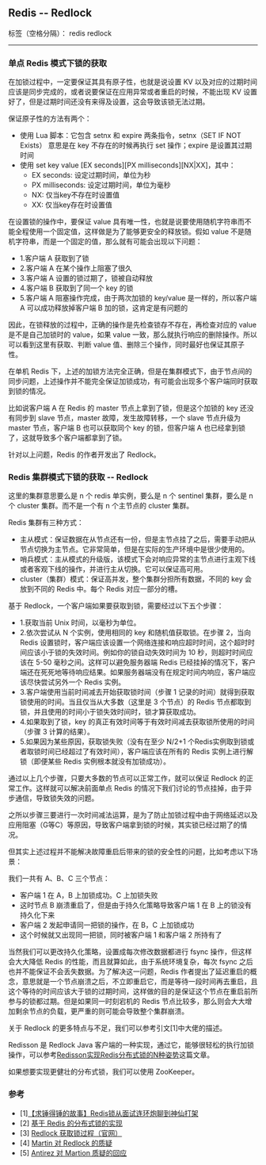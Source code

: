 ## Redis -- Redlock

标签（空格分隔）： redis redlock

---

### 单点 Redis 模式下锁的获取

在加锁过程中，一定要保证其具有原子性，也就是说设置 KV 以及对应的过期时间应该是同步完成的，或者说要保证在应用异常或者重启的时候，不能出现 KV 设置好了，但是过期时间还没有来得及设置，这会导致该锁无法过期。

保证原子性的方法有两个：

- 使用 Lua 脚本：它包含 setnx 和 expire 两条指令，setnx（SET IF NOT Exists） 意思是在 key 不存在的时候再执行 set 操作；expire 是设置其过期时间
- 使用 set key value [EX seconds][PX milliseconds][NX|XX]，其中：
    - EX seconds: 设定过期时间，单位为秒
    - PX milliseconds: 设定过期时间，单位为毫秒
    - NX: 仅当key不存在时设置值
    - XX: 仅当key存在时设置值

在设置锁的操作中，要保证 value 具有唯一性，也就是说要使用随机字符串而不能全程使用一个固定值，这样做是为了能够更安全的释放锁。假如 value 不是随机字符串，而是一个固定的值，那么就有可能会出现以下问题：

- 1.客户端 A 获取到了锁
- 2.客户端 A 在某个操作上阻塞了很久
- 3.客户端 A 设置的锁过期了，锁被自动释放
- 4.客户端 B 获取到了同一个 key 的锁
- 5.客户端 A 阻塞操作完成，由于两次加锁的 key/value 是一样的，所以客户端 A 可以成功释放掉客户端 B 加的锁，这肯定是有问题的

因此，在锁释放的过程中，正确的操作是先检查锁存不存在，再检查对应的 value 是不是自己加锁时的 value，如果 value 一致，那么就执行响应的删除操作。所以可以看到这里有获取、判断 value 值、删除三个操作，同时最好也保证其原子性。

在单机 Redis 下，上述的加锁方法完全正确，但是在集群模式下，由于节点间的同步问题，上述操作并不能完全保证加锁成功，有可能会出现多个客户端同时获取到锁的情况。

比如说客户端 A 在 Redis 的 master 节点上拿到了锁，但是这个加锁的 key 还没有同步到 slave 节点，master 故障，发生故障转移，一个 slave 节点升级为 master 节点，客户端 B 也可以获取同个 key 的锁，但客户端 A 也已经拿到锁了，这就导致多个客户端都拿到了锁。

针对以上问题，Redis 的作者开发出了 Redlock。

### Redis 集群模式下锁的获取 -- Redlock

这里的集群意思要么是 n 个 redis 单实例，要么是 n 个 sentinel 集群，要么是 n 个 cluster 集群。而不是一个有 n 个主节点的 cluster 集群。

Redis 集群有三种方式：

- 主从模式：保证数据在从节点还有一份，但是主节点挂了之后，需要手动把从节点切换为主节点。它非常简单，但是在实际的生产环境中是很少使用的。
- 哨兵模式：主从模式的升级版，该模式下会对响应异常的主节点进行主观下线或者客观下线的操作，并进行主从切换。它可以保证高可用。
- cluster（集群）模式：保证高并发，整个集群分担所有数据，不同的 key 会放到不同的 Redis 中。每个 Redis 对应一部分的槽。

基于 Redlock，一个客户端如果要获取到锁，需要经过以下五个步骤：

- 1.获取当前 Unix 时间，以毫秒为单位。
- 2.依次尝试从 N 个实例，使用相同的 key 和随机值获取锁。在步骤 2，当向 Redis 设置锁时，客户端应该设置一个网络连接和响应超时时间，这个超时时间应该小于锁的失效时间。例如你的锁自动失效时间为 10 秒，则超时时间应该在 5-50 毫秒之间。这样可以避免服务器端 Redis 已经挂掉的情况下，客户端还在死死地等待响应结果。如果服务器端没有在规定时间内响应，客户端应该尽快尝试另外一个 Redis 实例。
- 3.客户端使用当前时间减去开始获取锁时间（步骤 1 记录的时间）就得到获取锁使用的时间。当且仅当从大多数（这里是 3 个节点）的 Redis 节点都取到锁，并且使用的时间小于锁失效时间时，锁才算获取成功。
- 4.如果取到了锁，key 的真正有效时间等于有效时间减去获取锁所使用的时间（步骤 3 计算的结果）。
- 5.如果因为某些原因，获取锁失败（没有在至少 N/2+1 个Redis实例取到锁或者取锁时间已经超过了有效时间），客户端应该在所有的 Redis 实例上进行解锁（即便某些 Redis 实例根本就没有加锁成功）。

通过以上几个步骤，只要大多数的节点可以正常工作，就可以保证 Redlock 的正常工作。这样就可以解决前面单点 Redis 的情况下我们讨论的节点挂掉，由于异步通信，导致锁失效的问题。

之所以步骤三要进行一次时间减法运算，是为了防止加锁过程中由于网络延迟以及应用阻塞（G等C）等原因，导致客户端拿到锁的时候，其实锁已经过期了的情况。

但其实上述过程并不能解决故障重启后带来的锁的安全性的问题，比如考虑以下场景：

我们一共有 A、B、C 三个节点：

- 客户端 1 在 A，B 上加锁成功。C 上加锁失败
- 这时节点 B 崩溃重启了，但是由于持久化策略导致客户端 1 在 B 上的锁没有持久化下来
- 客户端 2 发起申请同一把锁的操作，在 B，C 上加锁成功
- 这个时候就又出现同一把锁，同时被客户端 1 和客户端 2 所持有了

当然我们可以更改持久化策略，设置成每次修改数据都进行 fsync 操作，但这样会大大降低 Redis 的性能，而且就算如此，由于系统环境复杂，每次 fsync 之后也并不能保证不会丢失数据。为了解决这一问题，Redis 作者提出了延迟重启的概念，意思就是一个节点崩溃之后，不立即重启它，而是等待一段时间再去重启，且这个等待的时间应该大于锁的过期时间，这样做的目的是保证这个节点在重启前所参与的锁都过期。但是如果同一时刻宕机的 Redis 节点比较多，那么则会大大增加剩余节点的负载，更严重的则可能会导致整个集群崩溃。

关于 Redlock 的更多特点与不足，我们可以参考引文[1]中大佬的描述。

Redisson 是 Redlock Java 客户端的一种实现，通过它，能够很轻松的执行加锁操作，可以参考[Redisson实现Redis分布式锁的N种姿势](https://mp.weixin.qq.com/s/8uhYult2h_YUHT7q7YCKYQ)这篇文章。

如果想要实现更健壮的分布式锁，我们可以使用 ZooKeeper。

### 参考
- [1][【求锤得锤的故事】Redis锁从面试连环炮聊到神仙打架](https://mp.weixin.qq.com/s?__biz=MzIxNTQ4MzE1NA==&mid=2247485308&idx=1&sn=8c86565e3ec4dac33d52b375dbab120a&chksm=9796d101a0e1581762560cb7f56cc1dd5379b10a629ea3b5f67c118b7731329255c027dde9fc&scene=21#wechat_redirect)
- [2] [基于 Redis 的分布式锁的实现](https://juejin.im/post/5cc165816fb9a03202221dd5)
- [3] [Redlock 获取锁过程（官网）](http://redis.cn/topics/distlock.html)
- [4] [Martin 对 Redlock 的质疑](http://martin.kleppmann.com/2016/02/08/how-to-do-distributed-locking.html)
- [5] [Antirez 对 Martion 质疑的回应](http://antirez.com/news/101)



